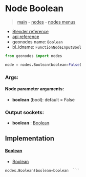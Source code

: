 # Node Boolean

> [main](../structure.md) - [nodes](nodes.md) - [nodes menus](nodes_menus.md)

- [Blender reference](https://docs.blender.org/manual/en/latest/modeling/geometry_nodes/input/boolean.html)
- [api reference](https://docs.blender.org/api/current/bpy.types.FunctionNodeInputBool.html)
- geonodes name: `Boolean`
- bl_idname: `FunctionNodeInputBool`

```python
from geonodes import nodes

node = nodes.Boolean(boolean=False)
```

### Args:

#### Node parameter arguments:

- **boolean** (bool): default = False

### Output sockets:

- **boolean** : [Boolean](Boolean.md)

## Implementation

#### [Boolean](Boolean.md)

 - [Boolean](Boolean.md#Boolean-classmethod)
  ```python
  nodes.Boolean(boolean=boolean  ```

